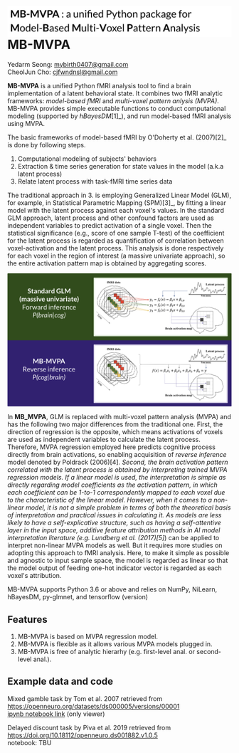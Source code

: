 <img src="https://github.com/CCS-Lab/project_model_based_fmri/blob/dev0/images/mbmvpa_logo.png" align="left" width="600px">

<br>

# MB-MVPA 

Yedarm Seong: mybirth0407@gmail.com<br>
CheolJun Cho: cjfwndnsl@gmail.com<br>

**MB-MVPA** is a unified Python fMRI analysis tool to find a brain implementation of a latent behavioral state.
It combines two fMRI analytic frameworks: *model-based fMRI* and *multi-voxel pattern anlysis (MVPA)*. MB-MVPA provides simple executable functions to conduct 
computational modeling (supported by *hBayesDM*[1]_), and run model-based fMRI analysis using MVPA. 

The basic frameworks of model-based fMRI by O'Doherty et al. (2007)[2]_ is done by following steps.

1) Computational modeling of subjects' behaviors
2) Extraction & time series generation for state values in the model (a.k.a latent process)
3) Relate latent process with task-fMRI time series data

The traditional approach in 3. is employing Generalized Linear Model (GLM), for example, in Statistical Parametric Mapping (SPM)[3]_, by fitting a linear model with the latent process against each voxel's values. In the standard GLM approach, latent process and other confound factors are used as independent variables to predict activation of a single voxel. Then the statistical significance (e.g., score of one sample T-test) of the coefficient for the latent process is regarded as quantification of correlation between voxel-activation and the latent process. This analysis is done respectively for each voxel in the region of interest (a massive univariate approach), so the entire activation pattern map is obtained by aggregating scores. 


<img src="https://github.com/CCS-Lab/project_model_based_fmri/blob/dev0/images/framework_comp.png" align="middle" width="600px">


In **MB_MVPA**, GLM is replaced with multi-voxel pattern analysis (MVPA) and has the following two major differences from the traditional one. First, the direction of regression is the opposite, which means activations of voxels are used as independent variables to calculate the latent process. Therefore, MVPA regression employed here predicts cognitive process directly from brain activations, so enabling acquisition of *reverse inference* model denoted by Poldrack (2006)[4]_. Second, the brain activation pattern correlated with the latent process is obtained by interpreting trained MVPA regression models. If a linear model is used, the interpretation is simple as directly regarding model coefficients as the activation pattern, in which each coefficient can be 1-to-1 correspondently mapped to each voxel due to the characteristic of the linear model. However, when it comes to a non-linear model, it is not a simple problem in terms of both the theoretical basis of interpretation and practical issues in calculating it. As models are less likely to have a self-explicative structure, such as having a self-attentive layer in the input space, additive feature attribution methods in AI model interpretation literature (e.g. Lundberg et al. (2017)[5]_) can be applied to interpret non-linear MVPA models as well. But it requires more studies on adopting this approach to fMRI analysis. Here, to make it simple as possible and agnostic to input sample space, the model is regarded as linear so that the model output of feeding one-hot indicator vector is regarded as each voxel's attribution.




MB-MVPA supports Python 3.6 or above and relies on NumPy, NiLearn, hBayesDM, py-glmnet, and tensorflow (version)

Features
--------

1. MB-MVPA is based on MVPA regression model.
2. MB-MVPA is flexible as it allows various MVPA models plugged in.
3. MB-MVPA is free of analytic hierarhy (e.g. first-level anal. or second-level anal.).


## Example data and code

Mixed gamble task by Tom et al. 2007 retrieved from https://openneuro.org/datasets/ds000005/versions/00001<br>
[ipynb notebook link](https://nbviewer.jupyter.org/gist/mybirth0407/58c2f854a8b8790acfb525abedd92571#file-tom_mvpa_model_based_fmri-ipynb) (only viewer)

Delayed discount task by Piva et al. 2019 retrieved from https://doi.org/10.18112/openneuro.ds001882.v1.0.5<br>
notebook: TBU
